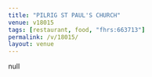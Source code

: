 ```yaml
---
title: "PILRIG ST PAUL'S CHURCH"
venue: v18015
tags: [restaurant, food, "fhrs:663713"]
permalink: /v/18015/
layout: venue
---
```

null
